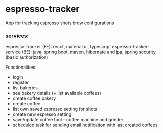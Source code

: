 # espresso-tracker
App for tracking espresso shots brew configurations

### services:
espresso-tracker (FE): react, material ui, typescript
espresso-tracker-service (BE): java, spring boot, maven, hibernate and jpa, spring security (basic authorization)

Functionalities:
- login
- register
- list bakeries
- see bakery details (+ list available coffees)
- create coffee bakery
- create coffee 
- list own saved espresso setting for shots
- create new espresso setting
- save/update coffee tool - coffee machine and grinder
- scheduled task for sending email notificaiton with last created coffees
